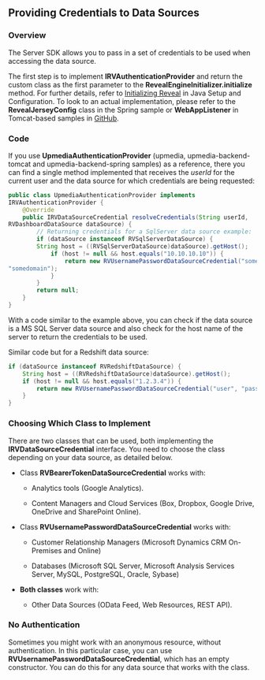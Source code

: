 ## Providing Credentials to Data Sources

### Overview

The Server SDK allows you to pass in a set of credentials to be used when accessing the data source.

The first step is to implement __IRVAuthenticationProvider__ and return the custom class as the first parameter to the __RevealEngineInitializer.initialize__ method.
For further details, refer to [Initializing Reveal](https://help.revealbi.io/en/developer/java-sdk/setup-configuration.html#step-3---initializing-reveal) in Java Setup and Configuration.
To look to an actual implementation, please refer to the __RevealJerseyConfig__ class in the Spring sample or __WebAppListener__ in Tomcat-based samples in [GitHub](https://github.com/RevealBi/sdk-samples-java).

### Code

If you use __UpmediaAuthenticationProvider__ (upmedia, upmedia-backend-tomcat and upmedia-backend-spring samples) as a reference, there you can find a single method implemented that receives the _userId_ for the current user and the data source for which credentials are being requested: 

``` java
public class UpmediaAuthenticationProvider implements
IRVAuthenticationProvider {
    @Override
    public IRVDataSourceCredential resolveCredentials(String userId,
RVDashboardDataSource dataSource) {
        // Returning credentials for a SqlServer data source example:
        if (dataSource instanceof RVSqlServerDataSource) {
        String host = ((RVSqlServerDataSource)dataSource).getHost();
            if (host != null && host.equals("10.10.10.10")) {
                return new RVUsernamePasswordDataSourceCredential("someuser", "somesecret",
"somedomain");
            }
        }
        return null;
    }
}
```

With a code similar to the example above, you can check if the data source is a MS SQL Server data source and also check for the host name of the server to return the credentials to be used.

Similar code but for a Redshift data source:

```java
if (dataSource instanceof RVRedshiftDataSource) {
    String host = ((RVRedshiftDataSource)dataSource).getHost();
    if (host != null && host.equals("1.2.3.4")) {
        return new RVUsernamePasswordDataSourceCredential("user", "password");
    }
}
```

### Choosing Which Class to Implement

There are two classes that can be used, both implementing the __IRVDataSourceCredential__
interface. You need to choose the class depending on your data source, as detailed below.

  - Class __RVBearerTokenDataSourceCredential__ works with:

      - Analytics tools (Google Analytics).

      - Content Managers and Cloud Services (Box, Dropbox, Google Drive,
        OneDrive and SharePoint Online).

  - Class __RVUsernamePasswordDataSourceCredential__ works with:

      - Customer Relationship Managers (Microsoft Dynamics CRM
        On-Premises and Online)

      - Databases (Microsoft SQL Server, Microsoft Analysis Services
        Server, MySQL, PostgreSQL, Oracle, Sybase)

  - **Both classes** work with:

      - Other Data Sources (OData Feed, Web Resources, REST API).

### No Authentication

Sometimes you might work with an anonymous resource, without authentication. In this particular case, you can use __RVUsernamePasswordDataSourceCredential__, which has an empty constructor. You can do this for any data source that works with the class.

